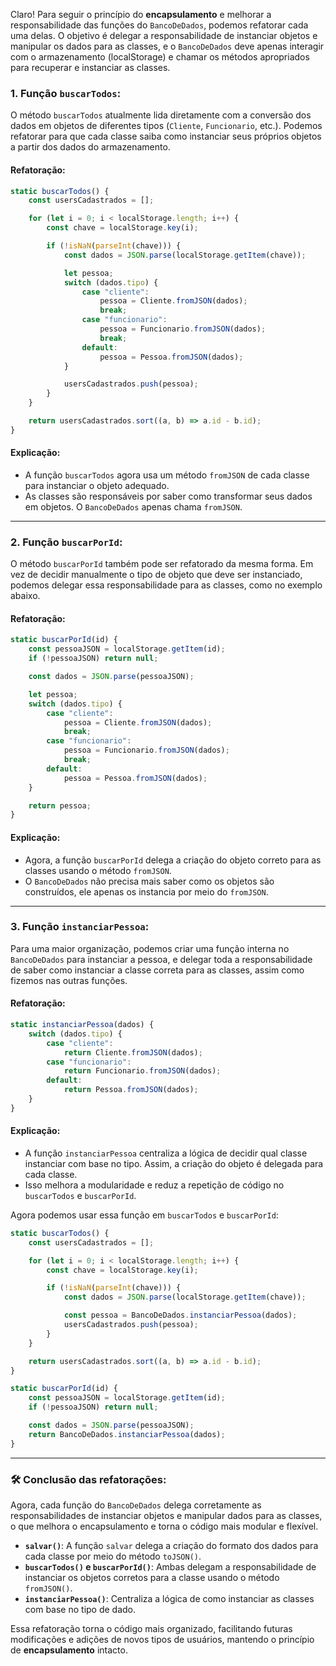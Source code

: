 Claro! Para seguir o princípio do **encapsulamento** e melhorar a responsabilidade das funções do `BancoDeDados`, podemos refatorar cada uma delas. O objetivo é delegar a responsabilidade de instanciar objetos e manipular os dados para as classes, e o `BancoDeDados` deve apenas interagir com o armazenamento (localStorage) e chamar os métodos apropriados para recuperar e instanciar as classes.

### 1. **Função `buscarTodos`**:

O método `buscarTodos` atualmente lida diretamente com a conversão dos dados em objetos de diferentes tipos (`Cliente`, `Funcionario`, etc.). Podemos refatorar para que cada classe saiba como instanciar seus próprios objetos a partir dos dados do armazenamento.

#### Refatoração:

```js
static buscarTodos() {
    const usersCadastrados = [];

    for (let i = 0; i < localStorage.length; i++) {
        const chave = localStorage.key(i);

        if (!isNaN(parseInt(chave))) {
            const dados = JSON.parse(localStorage.getItem(chave));

            let pessoa;
            switch (dados.tipo) {
                case "cliente":
                    pessoa = Cliente.fromJSON(dados);
                    break;
                case "funcionario":
                    pessoa = Funcionario.fromJSON(dados);
                    break;
                default:
                    pessoa = Pessoa.fromJSON(dados);
            }

            usersCadastrados.push(pessoa);
        }
    }

    return usersCadastrados.sort((a, b) => a.id - b.id);
}
```

#### Explicação:
- A função `buscarTodos` agora usa um método `fromJSON` de cada classe para instanciar o objeto adequado.
- As classes são responsáveis por saber como transformar seus dados em objetos. O `BancoDeDados` apenas chama `fromJSON`.

---

### 2. **Função `buscarPorId`**:

O método `buscarPorId` também pode ser refatorado da mesma forma. Em vez de decidir manualmente o tipo de objeto que deve ser instanciado, podemos delegar essa responsabilidade para as classes, como no exemplo abaixo.

#### Refatoração:

```js
static buscarPorId(id) {
    const pessoaJSON = localStorage.getItem(id);
    if (!pessoaJSON) return null;

    const dados = JSON.parse(pessoaJSON);

    let pessoa;
    switch (dados.tipo) {
        case "cliente":
            pessoa = Cliente.fromJSON(dados);
            break;
        case "funcionario":
            pessoa = Funcionario.fromJSON(dados);
            break;
        default:
            pessoa = Pessoa.fromJSON(dados);
    }

    return pessoa;
}
```

#### Explicação:
- Agora, a função `buscarPorId` delega a criação do objeto correto para as classes usando o método `fromJSON`.
- O `BancoDeDados` não precisa mais saber como os objetos são construídos, ele apenas os instancia por meio do `fromJSON`.

---

### 3. **Função `instanciarPessoa`**:

Para uma maior organização, podemos criar uma função interna no `BancoDeDados` para instanciar a pessoa, e delegar toda a responsabilidade de saber como instanciar a classe correta para as classes, assim como fizemos nas outras funções.

#### Refatoração:

```js
static instanciarPessoa(dados) {
    switch (dados.tipo) {
        case "cliente":
            return Cliente.fromJSON(dados);
        case "funcionario":
            return Funcionario.fromJSON(dados);
        default:
            return Pessoa.fromJSON(dados);
    }
}
```

#### Explicação:
- A função `instanciarPessoa` centraliza a lógica de decidir qual classe instanciar com base no tipo. Assim, a criação do objeto é delegada para cada classe.
- Isso melhora a modularidade e reduz a repetição de código no `buscarTodos` e `buscarPorId`.

Agora podemos usar essa função em `buscarTodos` e `buscarPorId`:

```js
static buscarTodos() {
    const usersCadastrados = [];

    for (let i = 0; i < localStorage.length; i++) {
        const chave = localStorage.key(i);

        if (!isNaN(parseInt(chave))) {
            const dados = JSON.parse(localStorage.getItem(chave));

            const pessoa = BancoDeDados.instanciarPessoa(dados);
            usersCadastrados.push(pessoa);
        }
    }

    return usersCadastrados.sort((a, b) => a.id - b.id);
}

static buscarPorId(id) {
    const pessoaJSON = localStorage.getItem(id);
    if (!pessoaJSON) return null;

    const dados = JSON.parse(pessoaJSON);
    return BancoDeDados.instanciarPessoa(dados);
}
```

---

### 🛠️ **Conclusão das refatorações**:

Agora, cada função do `BancoDeDados` delega corretamente as responsabilidades de instanciar objetos e manipular dados para as classes, o que melhora o encapsulamento e torna o código mais modular e flexível.

- **`salvar()`**: A função `salvar` delega a criação do formato dos dados para cada classe por meio do método `toJSON()`.
- **`buscarTodos()` e `buscarPorId()`**: Ambas delegam a responsabilidade de instanciar os objetos corretos para a classe usando o método `fromJSON()`.
- **`instanciarPessoa()`**: Centraliza a lógica de como instanciar as classes com base no tipo de dado.

Essa refatoração torna o código mais organizado, facilitando futuras modificações e adições de novos tipos de usuários, mantendo o princípio de **encapsulamento** intacto.